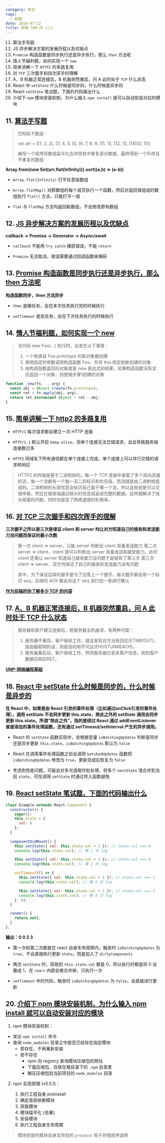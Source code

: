 ```yaml
---
category: 笔记
tags:
  - 前端
date: 2019-07-22
title: 前端 100 问 (二)
---
```


11. 算法手写题
12. JS 异步解决方案的发展历程以及优缺点
13. `Promise` 构造函数是同步执行还是异步执行，那么 `then` 方法呢
14. 情人节福利题，如何实现一个 `new`
15. 简单讲解一下 `HTTP2` 的多路复用
16. 对 `TCP` 三次握手和四次挥手的理解
17. A、B 机器正常连接后，B 机器突然重启，问 A 此时处于 `TCP` 什么状态
18. React 中 `setState` 什么时候是同步的，什么时候是异步的
19. React `setState` 笔试题，下面的代码输出什么
20. 介绍下 `npm` 模块安装机制，为什么输入 `npm install` 就可以自动安装对应的模块

<!-- more -->

## 11. [算法手写题](https://github.com/Advanced-Frontend/Daily-Interview-Question/issues/8)

> 已知如下数组：
>
> var arr = [[1, 2, 2], [3, 4, 5, 5], [6, 7, 8, 9, [11, 12, [12, 13, [14]]]], 10];
>
> 编写一个程序将数组扁平化去并除其中重复部分数据，最终得到一个升序且不重复的数组

**Array.from(new Set(arr.flat(Infinity))).sort((a,b) => (a-b))**

* `Array.flat(Infinity)` 打平任意层数组

* `Array.flatMap()` 对原数组的每个成员执行一个函数，然后对返回值组成的数组执行 `flat()` 方法，只能打平一层

* `flat` 与 `flatMap` 方法均返回新数组，不会修改原有数组

## 12. [JS 异步解决方案的发展历程以及优缺点](https://github.com/Advanced-Frontend/Daily-Interview-Question/issues/11)

**callback -> Promise -> Generator -> Async/await**

* `callback` 不能用 `try catch` 捕获错误，不能 `return` 

* `Promise` 无法取消，错误需要通过回调函数来捕获

## 13. [Promise 构造函数是同步执行还是异步执行，那么 then 方法呢](https://github.com/Advanced-Frontend/Daily-Interview-Question/issues/19)

**构造函数同步，then 方法异步**

* `then` 是微任务，会在本次任务执行完的时候执行

* `setTimeout` 是宏任务，会在下次任务执行的时候执行

## 14. [情人节福利题，如何实现一个 new](https://github.com/Advanced-Frontend/Daily-Interview-Question/issues/12)

> 当代码 new Foo(...) 执行时，会发生以下事情：
>
> 1. 一个继承自 Foo.prototype 的新对象被创建
> 2. 使用指定的参数调用构造函数 Foo，并将 this 绑定到新创建的对象
> 3. 由构造函数返回的对象就是 new 表达式的结果，如果构造函数没有显式返回一个对象，则使用步骤1创建的对象

``` js
function _new(fn, ...arg) {
  const obj = Object.create(fn.prototype);
  const ret = fn.apply(obj, arg);
  return ret instanceof Object ? ret : obj;
}
```

## 15. [简单讲解一下 http2 的多路复用](https://github.com/Advanced-Frontend/Daily-Interview-Question/issues/14)

* `HTTP/1` 每次请求都会建立一次 HTTP 连接

* `HTTP/1.1` 默认开启 `keep-alive`，但单个连接无法交错请求，且会导致服务端连接数过多

* `HTTP2` 同域名下所有通信都在单个连接上完成，单个连接上可以并行交错的请求和响应

> HTTP2 的传输是基于二进制帧的。每一个 TCP 连接中承载了多个双向流通的流，每一个流都有一个独一无二的标识和优先级，而流就是由二进制帧组成的。二进制帧的头部信息会标识自己属于哪一个流，所以这些帧是可以交错传输，然后在接收端通过帧头的信息组装成完整的数据。这样就解决了线头阻塞的问题，同时也提高了网络速度的利用率。

## 16. [对 TCP 三次握手和四次挥手的理解](https://github.com/Advanced-Frontend/Daily-Interview-Question/issues/15)

**三次握手之所以是三次是保证 client 和 server 均让对方知道自己的接收和发送能力没问题而保证的最小次数**

> 第一次 client => server，只能 server 判断出 client 具备发送能力
> 第二次 server => client，client 就可以判断出 server 具备发送和接受能力。此时 client 还需让 server 知道自己接收能力没问题于是就有了第三次
> 第三次 client => server，双方均保证了自己的接收和发送能力没有问题
>
> 其中，为了保证后续的握手是为了应答上一个握手，每次握手都会带一个标识 seq，后续的 ACK 都会对这个 seq 进行加一来进行确认

**[作为前端的你了解多少 TCP 的内容](https://juejin.im/post/5c078058f265da611c26c235)**

## 17. [A、B 机器正常连接后，B 机器突然重启，问 A 此时处于 TCP 什么状态](https://github.com/Advanced-Frontend/Daily-Interview-Question/issues/21)

> 服务器和客户建立连接后，若服务器主机崩溃，有两种可能：
> 1. 服务器不重启，客户继续工作，就会发现对方没有回应(ETIMEOUT)，路由器聪明的话，则是目的地不可达(EHOSTUNREACH)。
> 2. 服务器重启后，客户继续工作，然而服务器已丢失客户信息，收到客户数据后响应RST。

**[UNP-网络编程基础](https://crystalwindz.com/unp_note_1)**

## 18. [React 中 setState 什么时候是同步的，什么时候是异步的](https://github.com/Advanced-Frontend/Daily-Interview-Question/issues/17)

**在 React 中，如果是由 React 引发的事件处理（比如通过onClick引发的事件处理），调用 setState 不会同步更新 this.state，除此之外的 setState 调用会同步更新 this.state。所谓“除此之外”，指的是绕过 React 通过 addEventListener 直接添加的事件处理函数，还有通过 setTimeout/setInterval 产生的异步调用。**

* React 的 `setState` 函数实现中，会根据变量 `isBatchingUpdates` 判断是同步还是异步更新 `this.state`，`isBatchingUpdates` 默认为 `false`

* React 在调用事件处理函数之前会调用 `batchedUpdates` 函数把 `isBatchingUpdates` 修改为 `true`，更新完成后恢复为 `false`

* 考虑到性能问题，可能会对多次调用作批处理，将多个 `nextState` 浅合并到当前 `state`，可在调用 `setState` 时通过传入函数避免

## 19. [React setState 笔试题，下面的代码输出什么](https://github.com/Advanced-Frontend/Daily-Interview-Question/issues/18)

``` jsx
class Example extends React.Component {
  constructor() {
    super();
    this.state = {
      val: 0
    };
  }
  
  componentDidMount() {
    this.setState({ val: this.state.val + 1 }); // state.val === 0
    console.log(this.state.val); // 第 1 次 log

    this.setState({ val: this.state.val + 1 }); // state.val === 0
    console.log(this.state.val); // 第 2 次 log

    setTimeout(() => {
      this.setState({ val: this.state.val + 1 }); // state.val === 1
      console.log(this.state.val); // 第 3 次 log

      this.setState({ val: this.state.val + 1 }); // state.val === 2
      console.log(this.state.val); // 第 4 次 log
    }, 0);
  }

  render() {
    return null;
  }
};
```

**输出：0 0 2 3**

* 第一次和第二次都是在 react 自身生命周期内，触发时 `isBatchingUpdates` 为 `true`，不会直接执行更新 `state`，而是加入了 `dirtyComponents`

* 两次 `setState` 时，获取到 `this.state.val` 都是 0，所以执行时都是将 0 设置成 1，在 `react` 内部会被合并掉，只执行一次

* `setTimeout` 中的代码，触发时 `isBatchingUpdates` 为 `false`，会直接进行更新

## 20. [介绍下 npm 模块安装机制，为什么输入 npm install 就可以自动安装对应的模块](https://github.com/Advanced-Frontend/Daily-Interview-Question/issues/22)

1. npm 模块安装机制：

  * 发出 `npm install` 命令
  * 查询 `node_modules` 目录之中是否已经存在指定模块
    * 若存在，不再重新安装
    * 若不存在
      * npm 向 registry 查询模块压缩包的网址
      * 下载压缩包，存放在根目录下的 `.npm` 目录里
      * 解压压缩包到当前项目的 `node_modules` 目录

2. npm 实现原理 (v5.5.1)：

	1. 执行工程自身 preinstall
	2. 确定首层依赖模块
	3. 获取模块
	4. 模块扁平化 (去重)
	5. 安装模块
	6. 执行工程自身生命周期

> 模块安装时模块自身及项目的 `pre/post` 钩子将按顺序调用
